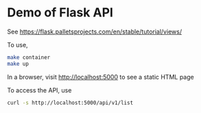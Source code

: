 # Demo of Flask API

See <https://flask.palletsprojects.com/en/stable/tutorial/views/>

To use,
```bash
make container
make up
```

In a browser, visit <http://localhost:5000> to see a static HTML page

To access the API, use
```bash
curl -s http://localhost:5000/api/v1/list
```
